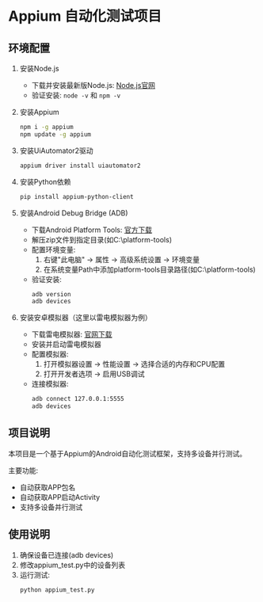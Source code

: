 # Appium 自动化测试项目

## 环境配置

1. 安装Node.js
   - 下载并安装最新版Node.js: [Node.js官网](https://nodejs.org/)
   - 验证安装: `node -v` 和 `npm -v`

2. 安装Appium
   ```bash
   npm i -g appium
   npm update -g appium
   ```

3. 安装UiAutomator2驱动
   ```bash
   appium driver install uiautomator2
   ```

4. 安装Python依赖
   ```bash
   pip install appium-python-client
   ```

5. 安装Android Debug Bridge (ADB)
   - 下载Android Platform Tools: [官方下载](https://developer.android.com/studio/releases/platform-tools)
   - 解压zip文件到指定目录(如C:\platform-tools)
   - 配置环境变量:
     1. 右键"此电脑" → 属性 → 高级系统设置 → 环境变量
     2. 在系统变量Path中添加platform-tools目录路径(如C:\platform-tools)
   - 验证安装:
     ```bash
     adb version
     adb devices
     ```

6. 安装安卓模拟器（这里以雷电模拟器为例）
   - 下载雷电模拟器: [官网下载](https://www.ldmnq.com/)
   - 安装并启动雷电模拟器
   - 配置模拟器:
     1. 打开模拟器设置 → 性能设置 → 选择合适的内存和CPU配置
     2. 打开开发者选项 → 启用USB调试
   - 连接模拟器:
     ```bash
     adb connect 127.0.0.1:5555
     adb devices
     ```

## 项目说明

本项目是一个基于Appium的Android自动化测试框架，支持多设备并行测试。

主要功能:
- 自动获取APP包名
- 自动获取APP启动Activity
- 支持多设备并行测试

## 使用说明

1. 确保设备已连接(adb devices)
2. 修改appium_test.py中的设备列表
3. 运行测试:
   ```bash
   python appium_test.py
   ```